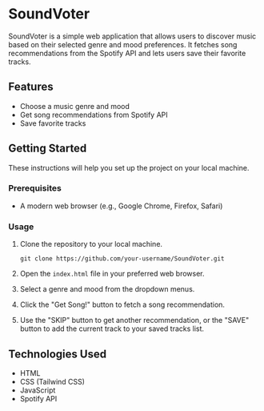 # SoundVoter

SoundVoter is a simple web application that allows users to discover music based on their selected genre and mood preferences. It fetches song recommendations from the Spotify API and lets users save their favorite tracks.

## Features

- Choose a music genre and mood
- Get song recommendations from Spotify API
- Save favorite tracks

## Getting Started

These instructions will help you set up the project on your local machine.

### Prerequisites

- A modern web browser (e.g., Google Chrome, Firefox, Safari)

### Usage

1. Clone the repository to your local machine.

   ```
   git clone https://github.com/your-username/SoundVoter.git
   ```

2. Open the `index.html` file in your preferred web browser.

3. Select a genre and mood from the dropdown menus.

4. Click the "Get Song!" button to fetch a song recommendation.

5. Use the "SKIP" button to get another recommendation, or the "SAVE" button to add the current track to your saved tracks list.

## Technologies Used

- HTML
- CSS (Tailwind CSS)
- JavaScript
- Spotify API


